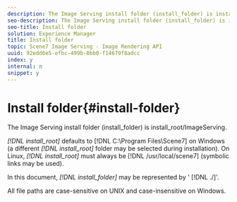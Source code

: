 ```yaml
---
description: The Image Serving install folder (install_folder) is install_root/ImageServing.
seo-description: The Image Serving install folder (install_folder) is install_root/ImageServing.
seo-title: Install folder
solution: Experience Manager
title: Install folder
topic: Scene7 Image Serving - Image Rendering API
uuid: 92edd6e5-efbc-499b-8bb0-f14679f8adcc
index: y
internal: n
snippet: y
---
```


# Install folder{#install-folder}

The Image Serving install folder (install_folder) is install_root/ImageServing.

 *[!DNL install_root]* defaults to [!DNL C:\Program Files\Scene7] on Windows (a different *[!DNL install_root]* folder may be selected during installation). On Linux, *[!DNL install_root]* must always be [!DNL /usr/local/scene7] (symbolic links may be used).

In this document, *[!DNL install_folder]* may be represented by ' [!DNL ./]'.

All file paths are case-sensitive on UNIX and case-insensitive on Windows. 
